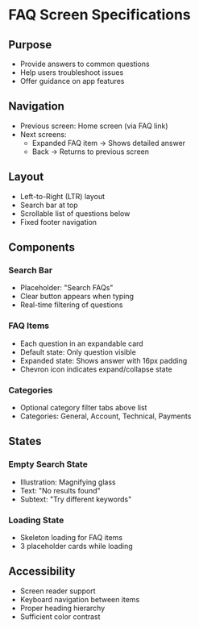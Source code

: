 # FAQ Screen Specifications

## Purpose
- Provide answers to common questions
- Help users troubleshoot issues
- Offer guidance on app features

## Navigation
- Previous screen: Home screen (via FAQ link)
- Next screens:
  - Expanded FAQ item → Shows detailed answer
  - Back → Returns to previous screen

## Layout
- Left-to-Right (LTR) layout
- Search bar at top
- Scrollable list of questions below
- Fixed footer navigation

## Components

### Search Bar
- Placeholder: "Search FAQs"
- Clear button appears when typing
- Real-time filtering of questions

### FAQ Items
- Each question in an expandable card
- Default state: Only question visible
- Expanded state: Shows answer with 16px padding
- Chevron icon indicates expand/collapse state

### Categories
- Optional category filter tabs above list
- Categories: General, Account, Technical, Payments

## States

### Empty Search State
- Illustration: Magnifying glass
- Text: "No results found"
- Subtext: "Try different keywords"

### Loading State
- Skeleton loading for FAQ items
- 3 placeholder cards while loading

## Accessibility
- Screen reader support
- Keyboard navigation between items
- Proper heading hierarchy
- Sufficient color contrast